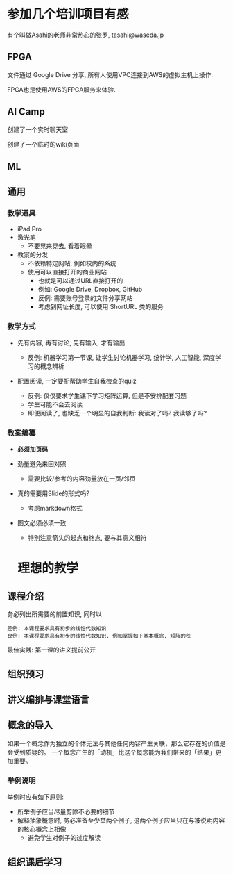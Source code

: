 # 参加几个培训项目有感

有个叫做Asahi的老师非常热心的张罗, tasahi@waseda.jp

## FPGA

文件通过 Google Drive 分享,
所有人使用VPC连接到AWS的虚拟主机上操作.

FPGA也是使用AWS的FPGA服务来体验.

## AI Camp

创建了一个实时聊天室

创建了一个临时的wiki页面

## ML

## 通用

### 教学道具

- iPad Pro
- 激光笔
  - 不要晃来晃去, 看着眼晕
- 教案的分发
  - 不依赖特定网站, 例如校内的系统
  - 使用可以直接打开的商业网站
    - 也就是可以通过URL直接打开的
    - 例如: Google Drive, Dropbox, GitHub
    - 反例: 需要账号登录的文件分享网站
    - 考虑到网址长度, 可以使用 ShortURL 类的服务

### 教学方式

- 先有内容, 再有讨论, 先有输入, 才有输出
  - 反例: 机器学习第一节课, 让学生讨论机器学习, 统计学, 人工智能, 深度学习的概念辨析

- 配置阅读, 一定要配帮助学生自我检查的quiz
  - 反例: 仅仅要求学生课下学习矩阵运算, 但是不安排配套习题
  - 学生可能不会去阅读
  - 即便阅读了, 也缺乏一个明显的自我判断: 我读对了吗? 我读够了吗?

### 教案编纂

- **必须加页码**
- 劲量避免来回对照
  - 需要比较/参考的内容劲量放在一页/邻页
- 真的需要用Slide的形式吗?
  - 考虑markdown格式
- 图文必须必须一致
  - 特别注意箭头的起点和终点, 要与其意义相符
 
  # 理想的教学

## 课程介绍

务必列出所需要的前置知识, 同时以

```text
差例: 本课程要求具有初步的线性代数知识
良例: 本课程要求具有初步的线性代数知识, 例如掌握如下基本概念, 矩阵的秩
```

最佳实践: 第一课的讲义提前公开

## 组织预习

## 讲义编排与课堂语言

## 概念的导入

如果一个概念作为独立的个体无法与其他任何内容产生关联，那么它存在的价值是会受到质疑的。
一个概念产生的「动机」比这个概念能为我们带来的「结果」更加重要。

### 举例说明

举例时应有如下原则:

- 所举例子应当尽量剪除不必要的细节
- 解释抽象概念时, 务必准备至少举两个例子, 这两个例子应当只在与被说明内容的核心概念上相像
  - 避免学生对例子的过度解读

## 组织课后学习
